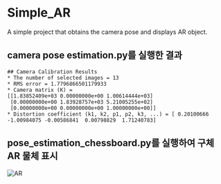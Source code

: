 # Simple_AR
A simple project that obtains the camera pose and displays AR object.

## camera pose estimation.py를 실행한 결과 
``` + 
## Camera Calibration Results
* The number of selected images = 13
* RMS error = 1.7796866501179933
* Camera matrix (K) = 
[[1.83852409e+03 0.00000000e+00 1.00614444e+03]
 [0.00000000e+00 1.83928757e+03 5.21005255e+02]
 [0.00000000e+00 0.00000000e+00 1.00000000e+00]]
* Distortion coefficient (k1, k2, p1, p2, k3, ...) = [ 0.20100666 -1.00984075 -0.00586841  0.00798829  1.71240783]
```
## pose_estimation_chessboard.py를 실행하여 구체 AR 물체 표시

![AR](https://github.com/user-attachments/assets/96ec1ea9-5043-46f2-8170-9cb8ced9f1ea)
